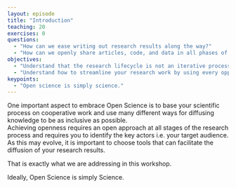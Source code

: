 ```yaml
---
layout: episode
title: "Introduction"
teaching: 20
exercises: 0
questions:
  - "How can we ease writing out research results along the way?"
  - "How can we openly share articles, code, and data in all phases of the research process?"
objectives:
  - "Understand that the research lifecycle is not an iterative process"
  - "Understand how to streamline your research work by using every opportunities to share and make publicly available all phases of your research process"
keypoints:
  - "Open science is simply science."
---
```


One important aspect to embrace Open Science is to base your scientific process on cooperative work and use many different ways 
for diffusing knowledge to be as inclusive as possible.  
Achieving openness requires an open approach at all stages of the research process and requires you to identify the key actors 
i.e. your target audience. As this may evolve, it is important to choose tools that can facilitate the diffusion of your research results.  

That is exactly what we are addressing in this workshop.

Ideally, Open Science is simply Science.

